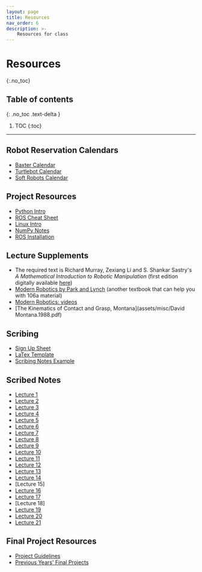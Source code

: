 ```yaml
---
layout: page
title: Resources
nav_order: 6
description: >-
    Resources for class
---
```


# Resources
{:.no_toc}

## Table of contents
{: .no_toc .text-delta }

1. TOC
{:toc}

---
## Robot Reservation Calendars

- [Baxter Calendar](https://calendar.google.com/calendar/selfsched?sstoken=UUpnbjNSMlRpaF9CfGRlZmF1bHR8NThhZTc5ZjAxOWQ2NDdiNTlkNzZjMDY4NDEwMGZhZjE)
- [Turtlebot Calendar](https://calendar.google.com/calendar/selfsched?sstoken=UUJjTTZwY0c2Z3pffGRlZmF1bHR8OGYyMzUwMTc5NzM2ZjJhNmM5OWFlMDIwOTU1ZDhjMTU)
- [Soft Robots Calendar](https://calendar.google.com/calendar/selfsched?sstoken=UUt4bk5QbEZWb05VfGRlZmF1bHR8MDZmYjk0MGY1NmNlYjk1ZGVhN2U1YjIxMTg0YzYwZGE)

## Project Resources

- [Python Intro](assets/labs/resources/python_intro.pdf)
- [ROS Cheat Sheet](assets/labs/resources/ROS_cheat_sheet.pdf)
- [Linux Intro](assets/labs/resources/linux_intro.pdf)
- [NumPy Notes](assets/labs/resources/numpy_notes.pdf)
- [ROS Installation](assets/labs/resources/ROS_installation.pdf)

## Lecture Supplements 

- The required text is Richard Murray, Zexiang Li and S. Shankar Sastry's *A Mathematical Introduction to Robotic Manipulation* (first edition digitally available <a href="http://www.cds.caltech.edu/~murray/mlswiki/?title=First_edition">here</a>)
- [Modern Robotics by Park and Lynch](http://hades.mech.northwestern.edu/images/7/7f/MR.pdf) (another textbook that can help you with 106a material) 
- [Modern Robotics: videos](https://www.youtube.com/watch?v=jVu-Hijns70&list=PLggLP4f-rq02vX0OQQ5vrCxbJrzamYDfx)
- [The Kinematics of Contact and Grasp, Montana](assets/misc/David Montana.1988.pdf)

## Scribing
- [Sign Up Sheet](https://docs.google.com/spreadsheets/d/1dXlZZlm5V6QEsS901nov2H1VLljAXhJ_PEAhDHvpVgE/edit?usp=sharing)
- [LaTex Template](assets/template.tex)
- [Scribing Notes Example](assets/Linear_Systems___Professor_Ma.pdf)

## Scribed Notes
- [Lecture 1](assets/scribes/ee106b_lecture1.pdf)
- [Lecture 2](assets/scribes/ee106b_lecture2.pdf)
- [Lecture 3](assets/scribes/ee106b_lecture3.pdf)
- [Lecture 4](assets/scribes/ee106b_lecture4.pdf)
- [Lecture 5](assets/scribes/ee106b_lecture5.pdf)
- [Lecture 6](assets/scribes/ee106b_lecture6.pdf)
- [Lecture 7](assets/scribes/ee106b_lecture7.pdf)
- [Lecture 8](assets/scribes/ee106b_lecture8.pdf)
- [Lecture 9](assets/scribes/ee106b_lecture9.pdf)
- [Lecture 10](assets/scribes/ee106b_lecture10.pdf)
- [Lecture 11](assets/scribes/ee106b_lecture11.pdf)
- [Lecture 12](assets/scribes/ee106b_lecture12.pdf)
- [Lecture 13](assets/scribes/ee106b_lecture13.pdf)
- [Lecture 14](assets/scribes/ee106b_lecture14.pdf)
- [Lecture 15]
- [Lecture 16](assets/scribes/ee106b_lecture16.pdf)
- [Lecture 17](assets/scribes/ee106b_lecture17.pdf)
- [Lecture 18]
- [Lecture 19](assets/scribes/ee106b_lecture19.pdf)
- [Lecture 20](assets/scribes/ee106b_lecture20.pdf)
- [Lecture 21](assets/scribes/ee106b_lecture21.pdf)

## Final Project Resources
- [Project Guidelines](assets/proj/ProjectGuidelines.pdf)
- [Previous Years' Final Projects](assets/proj/prevProjects.zip)


